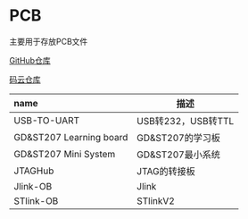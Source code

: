 # PCB
主要用于存放PCB文件

[GitHub仓库](https://github.com/strongercjd/PCB)

[码云仓库](https://gitee.com/strongercjd/PCB)

| name                    | 描述               |
| :---------------------- | ------------------ |
| USB-TO-UART             | USB转232，USB转TTL |
| GD&ST207 Learning board | GD&ST207的学习板   |
| GD&ST207 Mini System    | GD&ST207最小系统   |
| JTAGHub                 | JTAG的转接板       |
| Jlink-OB                | Jlink              |
| STlink-OB               | STlinkV2           |

